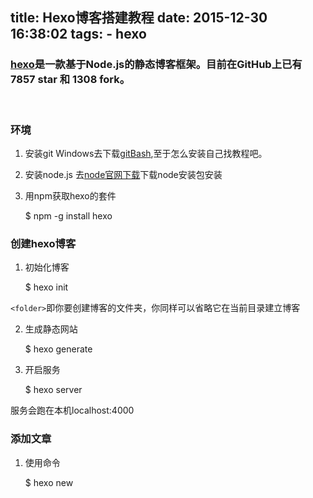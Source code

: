 title: Hexo博客搭建教程
date: 2015-12-30 16:38:02
tags:
	- hexo
---

### [hexo](https://github.com/hexojs/hexo)是一款基于Node.js的静态博客框架。目前在GitHub上已有7857 star 和 1308 fork。

<!-- more -->

<br/>

### 环境
1. 安装git
Windows去下载[gitBash](http://git-scm.com/download/),至于怎么安装自己找教程吧。

2. 安装node.js
去[node官网下载](https://nodejs.org/en/download/)下载node安装包安装

3. 用npm获取hexo的套件


	$ npm -g install hexo

### 创建hexo博客
1. 初始化博客


	$ hexo init <folder>

`<folder>`即你要创建博客的文件夹，你同样可以省略它在当前目录建立博客

2. 生成静态网站


	$ hexo generate

3. 开启服务


	$ hexo server

服务会跑在本机localhost:4000

### 添加文章

1. 使用命令


	$ hexo new <title>	

`<title>`是你文章的标题，然后hexo会帮你生成一个文件`<title>.md`在`<folder>/source/_posts/`下面,用markdown语言写就是了。markdown语言的语法可以去网上搜一下资料，十分简单。

2.这里说明一下文章中简单的数据格式：

	title: Hexo博客搭建教程 		//你的标题
	date: 2015-12-30 16:38:02 	//文章创建的时间戳
	tags:						//文章的标签可以添加多个
		- hexo
		- git

### 使用gitcafe托管静态博客

首先,你需要注册一个 [gitcafe](https://gitcafe.com) 账号,<username>可以起一个自己喜欢的。

1.新建一个仓库
填写好仓库信息，最好取一个有意义的名字`<repositoryName>`**未来你的博客域名会是`<repositoryName>.gitcafe.io`**

![图片走丢了](http://7xpp66.com1.z0.glb.clouddn.com/blog/img/20160101.png)

2.在项目中增加hexo-deployer-git

	$ npm install hexo-deployer-git --save

然后修改配置文件`<frlder>/_config.yml`

	deploy:
	  	type: git
	  	repository: git@gitcafe.com:<username>/<repositoryName>.git
	  	branch: gitcafe-pages
	  	message: Site updated

3.发布你的网站

	$ hexo deploy

3.好了，现在可以访问`<repositoryName>.gitcafe.io`来查看你的网站了 









